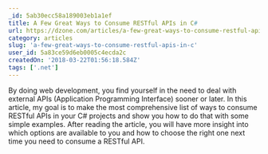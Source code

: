 ```yaml
---
_id: 5ab30ecc58a189003eb1a1ef
title: A Few Great Ways to Consume RESTful APIs in C#
url: https://dzone.com/articles/a-few-great-ways-to-consume-restful-apis-in-c
category: articles
slug: 'a-few-great-ways-to-consume-restful-apis-in-c'
user_id: 5a83ce59d6eb0005c4ecda2c
createdOn: '2018-03-22T01:56:18.584Z'
tags: ['.net']
---
```


By doing web development, you find yourself in the need to deal with external APIs (Application Programming Interface) sooner or later. In this article, my goal is to make the most comprehensive list of ways to consume RESTful APIs in your C# projects and show you how to do that with some simple examples. After reading the article, you will have more insight into which options are available to you and how to choose the right one next time you need to consume a RESTful API.
